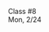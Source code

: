 <div class="lecture1">

<div class="column_date">
<p markdown="block">

Class #8 <br>
Mon, 2/24

</p>
</div>
<div class="column_materials">
<p markdown="block">



</p>
</div>

<div class="column_assign">
<p markdown="block">



</p>
</div>

</div>

